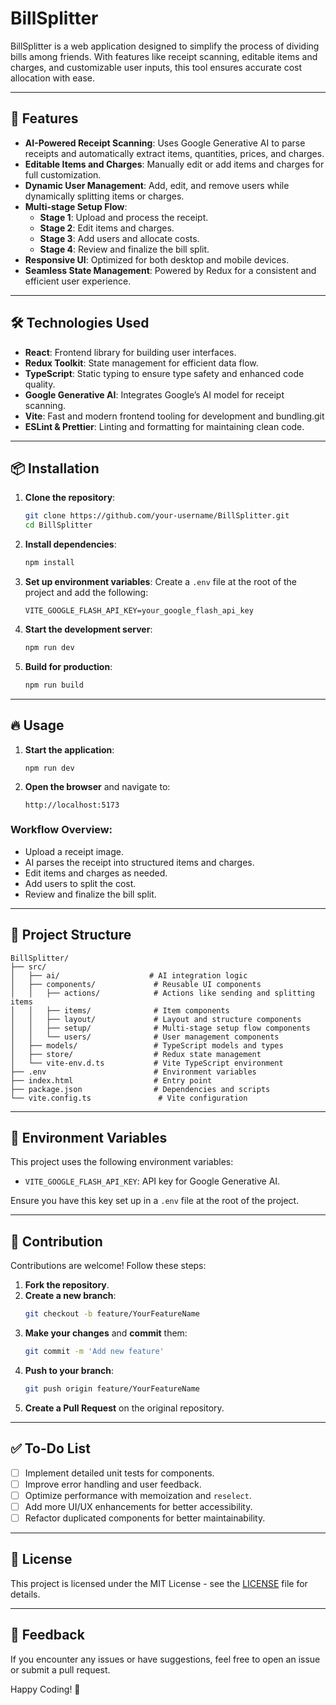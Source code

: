 # BillSplitter

BillSplitter is a web application designed to simplify the process of dividing bills among friends. With features like receipt scanning, editable items and charges, and customizable user inputs, this tool ensures accurate cost allocation with ease.

---

## 🚀 Features

- **AI-Powered Receipt Scanning**: Uses Google Generative AI to parse receipts and automatically extract items, quantities, prices, and charges.
- **Editable Items and Charges**: Manually edit or add items and charges for full customization.
- **Dynamic User Management**: Add, edit, and remove users while dynamically splitting items or charges.
- **Multi-stage Setup Flow**:
  - **Stage 1**: Upload and process the receipt.
  - **Stage 2**: Edit items and charges.
  - **Stage 3**: Add users and allocate costs.
  - **Stage 4**: Review and finalize the bill split.
- **Responsive UI**: Optimized for both desktop and mobile devices.
- **Seamless State Management**: Powered by Redux for a consistent and efficient user experience.

---

## 🛠️ Technologies Used

- **React**: Frontend library for building user interfaces.
- **Redux Toolkit**: State management for efficient data flow.
- **TypeScript**: Static typing to ensure type safety and enhanced code quality.
- **Google Generative AI**: Integrates Google’s AI model for receipt scanning.
- **Vite**: Fast and modern frontend tooling for development and bundling.git 
- **ESLint & Prettier**: Linting and formatting for maintaining clean code.

---

## 📦 Installation

1. **Clone the repository**:
   ```sh
   git clone https://github.com/your-username/BillSplitter.git
   cd BillSplitter
   ```

2. **Install dependencies**:
   ```sh
   npm install
   ```

3. **Set up environment variables**:
   Create a `.env` file at the root of the project and add the following:
   ```env
   VITE_GOOGLE_FLASH_API_KEY=your_google_flash_api_key
   ```

4. **Start the development server**:
   ```sh
   npm run dev
   ```

5. **Build for production**:
   ```sh
   npm run build
   ```

---

## 🔥 Usage

1. **Start the application**:
   ```
   npm run dev
   ```
2. **Open the browser** and navigate to:
   ```
   http://localhost:5173
   ```

### Workflow Overview:
- Upload a receipt image.
- AI parses the receipt into structured items and charges.
- Edit items and charges as needed.
- Add users to split the cost.
- Review and finalize the bill split.

---

## 📂 Project Structure

```plaintext
BillSplitter/
├── src/
│   ├── ai/                    # AI integration logic
│   ├── components/             # Reusable UI components
│   │   ├── actions/            # Actions like sending and splitting items
│   │   ├── items/              # Item components
│   │   ├── layout/             # Layout and structure components
│   │   ├── setup/              # Multi-stage setup flow components
│   │   └── users/              # User management components
│   ├── models/                 # TypeScript models and types
│   ├── store/                  # Redux state management
│   └── vite-env.d.ts           # Vite TypeScript environment
├── .env                        # Environment variables
├── index.html                  # Entry point
├── package.json                # Dependencies and scripts
└── vite.config.ts               # Vite configuration
```

---

## 🔑 Environment Variables

This project uses the following environment variables:
- `VITE_GOOGLE_FLASH_API_KEY`: API key for Google Generative AI.

Ensure you have this key set up in a `.env` file at the root of the project.

---

## 🤝 Contribution

Contributions are welcome! Follow these steps:

1. **Fork the repository**.
2. **Create a new branch**:
   ```sh
   git checkout -b feature/YourFeatureName
   ```
3. **Make your changes** and **commit** them:
   ```sh
   git commit -m 'Add new feature'
   ```
4. **Push to your branch**:
   ```sh
   git push origin feature/YourFeatureName
   ```
5. **Create a Pull Request** on the original repository.

---

## ✅ To-Do List

- [ ] Implement detailed unit tests for components.
- [ ] Improve error handling and user feedback.
- [ ] Optimize performance with memoization and `reselect`.
- [ ] Add more UI/UX enhancements for better accessibility.
- [ ] Refactor duplicated components for better maintainability.

---

## 📝 License

This project is licensed under the MIT License - see the [LICENSE](LICENSE) file for details.

---

## 💬 Feedback

If you encounter any issues or have suggestions, feel free to open an issue or submit a pull request.

Happy Coding! 🚀
